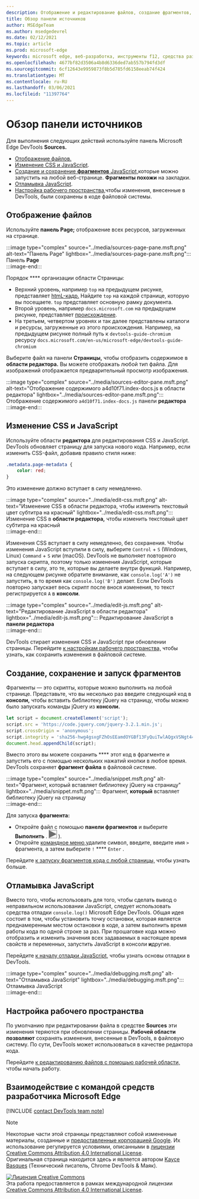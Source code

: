 ```yaml
---
description: Отображение и редактирование файлов, создание фрагментов, отладка JavaScript и настройка рабочих пространств в панели Источников Microsoft Edge DevTools.
title: Обзор панели источников
author: MSEdgeTeam
ms.author: msedgedevrel
ms.date: 02/12/2021
ms.topic: article
ms.prod: microsoft-edge
keywords: microsoft edge, веб-разработка, инструменты f12, средства разработчика
ms.openlocfilehash: 4677bf82d3506a4b8d6336ded7ab557b794fd3df
ms.sourcegitcommit: 6cf12643e9959873f8b5d785fd6158eeab74f424
ms.translationtype: MT
ms.contentlocale: ru-RU
ms.lasthandoff: 03/06/2021
ms.locfileid: "11397764"
---
```

<!-- Copyright Kayce Basques 

   Licensed under the Apache License, Version 2.0 (the "License");
   you may not use this file except in compliance with the License.
   You may obtain a copy of the License at

       https://www.apache.org/licenses/LICENSE-2.0

   Unless required by applicable law or agreed to in writing, software
   distributed under the License is distributed on an "AS IS" BASIS,
   WITHOUT WARRANTIES OR CONDITIONS OF ANY KIND, either express or implied.
   See the License for the specific language governing permissions and
   limitations under the License.  -->

# <a name="sources-panel-overview"></a>Обзор панели источников  

Для выполнения следующих действий используйте панель Microsoft Edge DevTools **Sources.**  

*   [Отображение файлов.](#display-files)  
*   [Изменение CSS и JavaScript](#edit-css-and-javascript).  
*   [Создание и сохранение **фрагментов** JavaScript,](#create-save-and-run-snippets)которые можно запустить на любой веб-странице.  **Фрагменты похожи** на закладки.  
*   [Отламывка JavaScript](#debug-javascript).  
*   [Настройка рабочего пространства,](#set-up-a-workspace)чтобы изменения, внесенные в DevTools, были сохранены в коде файловой системы.  
    
## <a name="display-files"></a>Отображение файлов  

Используйте **панель Page;** отображение всех ресурсов, загруженных на странице.

:::image type="complex" source="../media/sources-page-pane.msft.png" alt-text="Панель Page" lightbox="../media/sources-page-pane.msft.png":::
   Панель **Page**  
:::image-end:::  

Порядок **** организации области Страницы:  
*   Верхний уровень, например `top` на предыдущем рисунке, представляет [htmL-кадр.][W3CHtml4Frames]  Найдите `top` на каждой странице, которую вы посещаете.  `top` представляет основную рамку документа.  
*   Второй уровень, например `docs.microsoft.com` на предыдущем рисунке, представляет [происхождение][HtmlstandardOrigin].  
*   На третьем, четвертом уровнях и так далее представлены каталоги и ресурсы, загруженные из этого происхождения.  Например, на предыдущем рисунке полный путь к `devtools-guide-chromium` ресурсу `docs.microsoft.com/en-us/microsoft-edge/devtools-guide-chromium`  
    
Выберите файл на панели **Страницы,** чтобы отобразить содержимое в **области редактора.**  Вы можете отображать любой тип файла.  Для изображений отображается предварительный просмотр изображения.  

:::image type="complex" source="../media/sources-editor-pane.msft.png" alt-text="Отображение содержимого a4d10f71.index-docs.js в области редактора" lightbox="../media/sources-editor-pane.msft.png":::
   Отображение содержимого `a4d10f71.index-docs.js` панели **редактора**  
:::image-end:::  

## <a name="edit-css-and-javascript"></a>Изменение CSS и JavaScript  

Используйте области **редактора** для редактирования CSS и JavaScript.  DevTools обновляет страницу для запуска нового кода.  Например, если изменить CSS-файл, добавив правило стиля ниже:

```css
.metadata.page-metadata {
    color: red;
}
```

Это изменение должно вступает в силу немедленно.

:::image type="complex" source="../media/edit-css.msft.png" alt-text="Изменение CSS в области редактора, чтобы изменить текстовый цвет субтитра на красный" lightbox="../media/edit-css.msft.png":::
   Изменение CSS в **области редактора,** чтобы изменить текстовый цвет субтитра на красный  
:::image-end:::  

Изменения CSS вступает в силу немедленно, без сохранения.  Чтобы изменения JavaScript вступили в силу, выберите `Control` + `S` \(Windows, Linux\) `Command` + `S` или \(macOS\).  DevTools не выполняет повторного запуска скрипта, поэтому только изменения JavaScript, которые вступает в силу, это те, которые вы делаете внутри функций.  Например, на следующем рисунке обратите внимание, как `console.log('A')` не запустить, в то время как `console.log('B')` делает.  Если DevTools повторно запускает весь скрипт после внося изменения, то текст регистрируется `A` в **консоли**.  

:::image type="complex" source="../media/edit-js.msft.png" alt-text="Редактирование JavaScript в области редактора" lightbox="../media/edit-js.msft.png":::
   Редактирование JavaScript в **панели редактора**  
:::image-end:::  

DevTools стирает изменения CSS и JavaScript при обновлении страницы.  Перейдите [к настройкам рабочего пространства,](#set-up-a-workspace) чтобы узнать, как сохранить изменения в файловой системе.  

## <a name="create-save-and-run-snippets"></a>Создание, сохранение и запуск фрагментов  

Фрагменты — это скрипты, которые можно выполнить на любой странице.  Представьте, что вы несколько раз введите следующий код в **консоли,** чтобы вставить библиотеку jQuery на страницу, чтобы можно было запускать команды jQuery из **консоли.**  

```javascript
let script = document.createElement('script');
script.src = 'https://code.jquery.com/jquery-3.2.1.min.js';
script.crossOrigin = 'anonymous';
script.integrity = 'sha256-hwg4gsxgFZhOsEEamdOYGBf13FyQuiTwlAQgxVSNgt4=';
document.head.appendChild(script);
```  

Вместо этого вы можете сохранить **** этот код в фрагменте и запустить его с помощью нескольких нажатий кнопки в любое время.  DevTools сохраняет **фрагмент файла** в файловой системе.  

:::image type="complex" source="../media/snippet.msft.png" alt-text="Фрагмент, который вставляет библиотеку jQuery на страницу" lightbox="../media/snippet.msft.png":::
   Фрагмент, **который** вставляет библиотеку jQuery на страницу  
:::image-end:::  

Для запуска **фрагмента:**

*   Откройте файл с помощью **панели фрагментов** и выберите **Выполнить** \. ![ Кнопка Запуск ][ImageRunIcon] \).  
*   Откройте [командное меню,][DevtoolsGuideChromiumCommandMenuIndex]удалите символ, введите, введите имя `>` фрагмента, а затем выберите `!` **** `Enter` .  
    
Перейдите [к запуску фрагментов кода с любой страницы,][DevtoolsGuideChromiumJavascriptSnippets] чтобы узнать больше.

## <a name="debug-javascript"></a>Отламывка JavaScript  

Вместо того, чтобы использовать для того, чтобы сделать вывод о неправильном использовании JavaScript, следует использовать средства отладки `console.log()` Microsoft Edge DevTools.  Общая идея состоит в том, чтобы установить точку остановки, которая является преднамеренным местом остановки в коде, а затем выполнить время работы кода по одной строке за раз.  При прошаговке кода можно отобразить и изменить значения всех задаваемых в настоящее время свойств и переменных, запустить JavaScript в консоли **и**другие.

Перейдите [к началу отладки JavaScript,][DevtoolsGuideChromiumJavascriptIndex] чтобы узнать основы отладки в DevTools.

:::image type="complex" source="../media/debugging.msft.png" alt-text="Отламывка JavaScript" lightbox="../media/debugging.msft.png":::
   Отламывка JavaScript  
:::image-end:::  

## <a name="set-up-a-workspace"></a>Настройка рабочего пространства  

По умолчанию при редактировании файла в средстве **Sources** эти изменения теряются при обновлении страницы.  **Рабочей области позволяют** сохранять изменения, внесенные в DevTools, в файловую систему.  По сути, DevTools может использоваться в качестве редактора кода.

Перейдите [к редактированию файлов с помощью рабочей области,][DevtoolsGuideChromiumWorkspacesIndex] чтобы начать работу.

## <a name="getting-in-touch-with-the-microsoft-edge-devtools-team"></a>Взаимодействие с командой средств разработчика Microsoft Edge  

[!INCLUDE [contact DevTools team note](../includes/contact-devtools-team-note.md)]  

<!-- image links -->  

[ImageRunIcon]: ../media/run-snippet-icon.msft.png  

<!-- links -->  

[DevtoolsGuideChromiumCommandMenuIndex]: ../command-menu/index.md "Запуск команд с командным меню Microsoft Edge DevTools | Документы Майкрософт"  
[DevtoolsGuideChromiumJavascriptIndex]: ../javascript/index.md "Начало работы с отладки JavaScript в Microsoft Edge DevTools | Документы Майкрософт"  
[DevtoolsGuideChromiumJavascriptSnippets]: ../javascript/snippets.md "Запустите фрагменты JavaScript на любой странице с помощью Microsoft Edge DevTools | Документы Майкрософт"  
[DevtoolsGuideChromiumWorkspacesIndex]: ../workspaces/index.md "Изменение файлов с помощью рабочей области | Документы Майкрософт"  

[HtmlstandardOrigin]: https://html.spec.whatwg.org/multipage/origin.html#origin "Origin | СТАНДАРТ HTML"  

[W3CHtml4Frames]: https://w3.org/TR/html401/present/frames.html "Кадры | W3C"  

> [!NOTE]
> Некоторые части этой страницы представляют собой измененные материалы, созданные и [предоставленные корпорацией Google][GoogleSitePolicies]. Их использование регулируется условиями, описанными в [лицензии Creative Commons Attribution 4.0 International License][CCA4IL].  
> Оригинальная страница [](https://developers.google.com/web/tools/chrome-devtools/sources) находится здесь и является автором [Kayce Basques][KayceBasques] \(Технический писатель, Chrome DevTools \& Маяк\).  

[![Лицензия Creative Commons][CCby4Image]][CCA4IL]  
Эта работа предоставляется в рамках международной лицензии [Creative Commons Attribution 4.0 International License][CCA4IL].  

[CCA4IL]: https://creativecommons.org/licenses/by/4.0  
[CCby4Image]: https://i.creativecommons.org/l/by/4.0/88x31.png  
[GoogleSitePolicies]: https://developers.google.com/terms/site-policies  
[KayceBasques]: https://developers.google.com/web/resources/contributors/kaycebasques  
